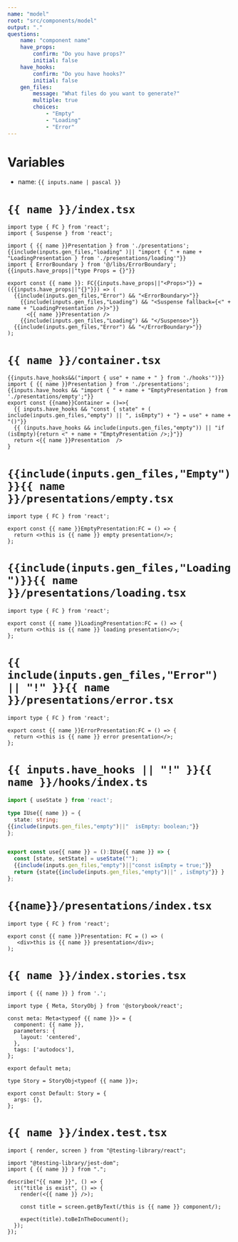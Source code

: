 ```yaml
---
name: "model"
root: "src/components/model"
output: "."
questions:
    name: "component name"
    have_props:
        confirm: "Do you have props?"
        initial: false
    have_hooks:
        confirm: "Do you have hooks?"
        initial: false
    gen_files:
        message: "What files do you want to generate?"
        multiple: true
        choices:
            - "Empty"
            - "Loading"
            - "Error"
---
```


# Variables

-   name: `{{ inputs.name | pascal }}`

# `{{ name }}/index.tsx`

```tsx
import type { FC } from 'react';
import { Suspense } from 'react';

import { {{ name }}Presentation } from './presentations';
{{include(inputs.gen_files,"loading" )|| "import { " + name + "LoadingPresentation } from './presentations/loading'"}}
import { ErrorBoundary } from '@/libs/ErrorBoundary';
{{inputs.have_props||"type Props = {}"}}

export const {{ name }}: FC{{inputs.have_props||"<Props>"}} = ({{inputs.have_props||"{}"}}) => (
  {{include(inputs.gen_files,"Error") && "<ErrorBoundary>"}}
    {{include(inputs.gen_files,"Loading") && "<Suspense fallback={<" + name + "LoadingPresentation />}>"}}
      <{{ name }}Presentation />
    {{include(inputs.gen_files,"Loading") && "</Suspense>"}}
  {{include(inputs.gen_files,"Error") && "</ErrorBoundary>"}}
);

```

# `{{ name }}/container.tsx`

```tsx
{{inputs.have_hooks&&("import { use" + name + " } from './hooks'")}}
import { {{ name }}Presentation } from './presentations';
{{inputs.have_hooks && "import { " + name + "EmptyPresentation } from './presentations/empty';"}}
export const {{name}}Container = ()=>{
  {{ inputs.have_hooks && "const { state" + ( include(inputs.gen_files,"empty") || ", isEmpty") + "} = use" + name + "()"}}
  {{ (inputs.have_hooks && include(inputs.gen_files,"empty")) || "if (isEmpty){return <" + name + "EmptyPresentation />;}"}}
  return <{{ name }}Presentation  />
}
```

# `{{include(inputs.gen_files,"Empty")}}{{ name }}/presentations/empty.tsx`

```tsx
import type { FC } from 'react';

export const {{ name }}EmptyPresentation:FC = () => {
  return <>this is {{ name }} empty presentation</>;
};
```

# `{{include(inputs.gen_files,"Loading")}}{{ name }}/presentations/loading.tsx`

```tsx
import type { FC } from 'react';

export const {{ name }}LoadingPresentation:FC = () => {
  return <>this is {{ name }} loading presentation</>;
};
```

# `{{ include(inputs.gen_files,"Error") || "!" }}{{ name }}/presentations/error.tsx`

```tsx
import type { FC } from 'react';

export const {{ name }}ErrorPresentation:FC = () => {
  return <>this is {{ name }} error presentation</>;
};
```

# `{{ inputs.have_hooks || "!" }}{{ name }}/hooks/index.ts`

```ts
import { useState } from 'react';

type IUse{{ name }} = {
  state: string;
{{include(inputs.gen_files,"empty")||"  isEmpty: boolean;"}}
};


export const use{{ name }} = ():IUse{{ name }} => {
  const [state, setState] = useState("");
  {{include(inputs.gen_files,"empty")||"const isEmpty = true;"}}
  return {state{{include(inputs.gen_files,"empty")||" , isEmpty"}} }
};
```

# `{{name}}/presentations/index.tsx`

```tsx
import type { FC } from 'react';

export const {{ name }}Presentation: FC = () => (
   <div>this is {{ name }} presentation</div>;
);

```

# `{{ name }}/index.stories.tsx`

```tsx
import { {{ name }} } from '.';

import type { Meta, StoryObj } from '@storybook/react';

const meta: Meta<typeof {{ name }}> = {
  component: {{ name }},
  parameters: {
    layout: 'centered',
  },
  tags: ['autodocs'],
};

export default meta;

type Story = StoryObj<typeof {{ name }}>;

export const Default: Story = {
  args: {},
};

```

# `{{ name }}/index.test.tsx`

```tsx
import { render, screen } from "@testing-library/react";

import "@testing-library/jest-dom";
import { {{ name }} } from ".";

describe("{{ name }}", () => {
  it("title is exist", () => {
    render(<{{ name }} />);

    const title = screen.getByText(/this is {{ name }} component/);

    expect(title).toBeInTheDocument();
  });
});

```
